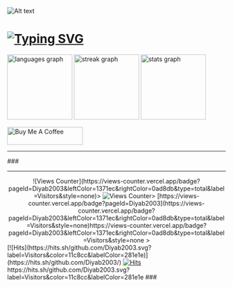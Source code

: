 <img title="a title" alt="Alt text" src="https://media.giphy.com/media/L1R1tvI9svkIWwpVYr/giphy.gif">

# [![Typing SVG](https://readme-typing-svg.demolab.com/?lines=Hey+there!+👋;I'm+Diya+Benny)](https://git.io/typing-svg)


<!--
**Diyab2003/Diyab2003** is a ✨ _special_ ✨ repository because its `README.md` (this file) appears on your GitHub profile.

Here are some ideas to get you started:

- 🔭 I’m currently working on ...
- 🌱 I’m currently learning ...
- 👯 I’m looking to collaborate on ...
- 🤔 I’m looking for help with ...
- 💬 Ask me about ...
- 📫 How to reach me: ...
- 😄 Pronouns: ...
- ⚡ Fun fact: ...
-->
<div align="left">
  <img src="https://github-readme-stats.vercel.app/api/top-langs?username=Diyab2003&locale=en&hide_title=false&layout=compact&card_width=320&langs_count=5&theme=midnight-purple&hide_border=true&order=2" height="150" alt="languages graph"  />
  <img src="https://streak-stats.demolab.com?user=Diyab2003&locale=en&mode=daily&theme=midnight-purple&hide_border=true&border_radius=5&date_format=j M[ Y]&order=3" height="150" alt="streak graph"  />
  <img src="https://github-readme-stats.vercel.app/api?username=Diyab2003&hide_title=false&hide_rank=true&show_icons=true&include_all_commits=true&count_private=true&disable_animations=false&theme=midnight-purple&locale=en&hide_border=true&order=1" height="150" alt="stats graph"  />
</div>



 <a href="https://www.buymeacoffee.com/diyabenny0b" target="_blank"><img src="https://cdn.buymeacoffee.com/buttons/default-orange.png" alt="Buy Me A Coffee" height="41" width="174"></a>
</p> 
<hr>
###
<br>
<hr>
<div align="center">
![Views Counter](https://views-counter.vercel.app/badge?pageId=Diyab2003&leftColor=1371ec&rightColor=0ad8db&type=total&label=Visitors&style=none)>
  <img src="https://views-counter.vercel.app/badge?pageId=Diyab2003&leftColor=1371ec&rightColor=0ad8db&type=total&label=Visitors&style=none" alt="Views Counter">> 
 [https://views-counter.vercel.app/badge?pageId=Diyab2003](https://views-counter.vercel.app/badge? 
 pageId=Diyab2003&leftColor=1371ec&rightColor=0ad8db&type=total&label=Visitors&style=none)https://views-counter.vercel.app/badge?pageId=Diyab2003&leftColor=1371ec&rightColor=0ad8db&type=total&label=Visitors&style=none >
</div>
[![Hits](https://hits.sh/github.com/Diyab2003.svg?label=Visitors&color=11c8cc&labelColor=281e1e)](https://hits.sh/github.com/Diyab2003/)
<a href="https://hits.sh/github.com/Diyab2003/"><img alt="Hits" src="https://hits.sh/github.com/Diyab2003.svg?label=Visitors&color=11c8cc&labelColor=281e1e"/></a>
https://hits.sh/github.com/Diyab2003.svg?label=Visitors&color=11c8cc&labelColor=281e1e
###
